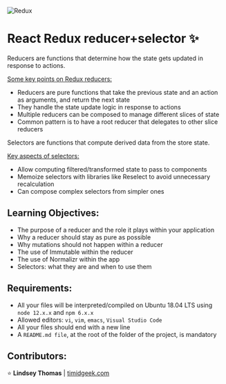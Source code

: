 ![Redux](https://img-c.udemycdn.com/course/750x422/2035498_57a1.jpg)
# React Redux reducer+selector :sparkles:

Reducers are functions that determine how the state gets updated in response to actions.

<ins>Some key points on Redux reducers:</ins>
- Reducers are pure functions that take the previous state and an action as arguments, and return the next state
- They handle the state update logic in response to actions
- Multiple reducers can be composed to manage different slices of state
- Common pattern is to have a root reducer that delegates to other slice reducers


Selectors are functions that compute derived data from the store state.

<ins>Key aspects of selectors:</ins>
- Allow computing filtered/transformed state to pass to components
- Memoize selectors with libraries like Reselect to avoid unnecessary recalculation
- Can compose complex selectors from simpler ones


## Learning Objectives:

- The purpose of a reducer and the role it plays within your application
- Why a reducer should stay as pure as possible
- Why mutations should not happen within a reducer
- The use of Immutable within the reducer
- The use of Normalizr within the app
- Selectors: what they are and when to use them


## Requirements:

- All your files will be interpreted/compiled on Ubuntu 18.04 LTS using `node 12.x.x` and `npm 6.x.x`
- Allowed editors: `vi`, `vim`, `emacs`, `Visual Studio Code`
- All your files should end with a new line
- A `README.md file`, at the root of the folder of the project, is mandatory


## Contributors:

:star: **Lindsey Thomas** | [timidgeek.com]("timidgeek.com/")